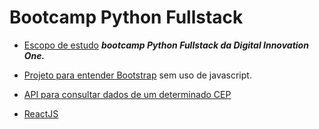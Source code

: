 # Bootcamp Python Fullstack
- [Escopo de estudo](https://digitalinnovation.one/bootcamps/desenvolvedor-fullstack-python?utm_source=whatsapp&utm_medium=organic) ***bootcamp Python Fullstack da Digital Innovation One.***

- [Projeto para entender Bootstrap](https://github.com/rafaelwitter/python_fullstack_bootcamp/tree/master/Bootstrap) sem uso de javascript.


- [API para consultar dados de um determinado CEP](https://github.com/rafaelwitter/python_fullstack_bootcamp/tree/master/jquery_ajax)

- [ReactJS](https://github.com/rafaelwitter/python_fullstack_bootcamp/tree/master/react_js)
